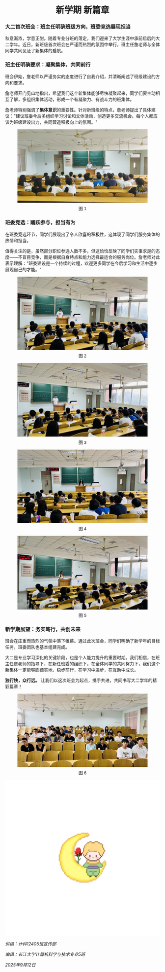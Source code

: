 <h1 style="text-align:center;font-weight:bold">新学期 新篇章</h1>

### **大二首次班会：班主任明确班级方向，班委竞选展现担当**

秋意渐浓，学意正酣。随着专业分班的落定，我们迎来了大学生涯中承前启后的大二学年。近日，新班级首次班会在严谨而热烈的氛围中举行，班主任詹老师与全体同学共同见证了新集体的启航。

### **班主任明确要求：凝聚集体，共同前行**

班会伊始，詹老师以严谨务实的态度进行了自我介绍，并清晰阐述了班级建设的方向和要求。

詹老师开门见山地指出，希望我们这个新集体能够尽快凝聚起来，同学们要主动相互了解，多组织集体活动，形成一个有凝聚力、有战斗力的班集体。

詹老师特别强调了**集体意识**的重要性。针对新班级的特点，詹老师提出了具体建议："建议班委今后多组织学习讨论和文体活动，创造更多交流机会。每个人都应该为班级建设出力，共同营造积极向上的氛围。"

<figure>
    <img src="/images/headteacher.png" alt="班主任">
    <figcaption style="font-size: 14px; margin-top: 5px; text-align: center; font-family: 'Microsoft YaHei', sans-serif;">图 1</figcaption>
</figure>

### **班委竞选：踊跃参与，担当有为**

在班委竞选环节，同学们展现出了令人欣喜的积极性，这体现了同学们服务集体的热情和担当。

值得关注的是，虽然部分职位参选人数不多，但这恰恰反映了同学们实事求是的态度——不盲目竞争，而是根据自身特点和能力选择最适合的服务岗位。詹老师对此表示理解："班委建设是一个持续的过程，欢迎更多同学在今后学习和生活中逐步展现自己的才能。"

<figure>
    <img src="/images/PE.png" alt="文体">
    <figcaption style="font-size: 14px; margin-top: 5px; text-align: center; font-family: 'Microsoft YaHei', sans-serif;">图 2</figcaption>
</figure>
<figure>
    <img src="/images/psychology.png" alt="文体">
    <figcaption style="font-size: 14px; margin-top: 5px; text-align: center; font-family: 'Microsoft YaHei', sans-serif;">图 3</figcaption>
</figure>
<figure>
    <img src="/images/study.png" alt="文体">
    <figcaption style="font-size: 14px; margin-top: 5px; text-align: center; font-family: 'Microsoft YaHei', sans-serif;">图 4</figcaption>
</figure>
<figure>
    <img src="/images/publicity.png" alt="文体">
    <figcaption style="font-size: 14px; margin-top: 5px; text-align: center; font-family: 'Microsoft YaHei', sans-serif;">图 5</figcaption>
</figure>

### **新学期展望：务实笃行，共创未来**

班会在庄重而热烈的气氛中落下帷幕。通过此次班会，同学们明确了新学年的目标任务，班委团队也基本组建完成。

大二是专业学习深化的关键阶段，也是个人能力提升的重要时期。我们相信，在班主任詹老师的指导下，在新任班委的组织下，在全体同学的共同努力下，我们这个新集体一定能够脚踏实地，稳步前行，在学习中进步，在互助中成长。

**独行快，众行远。** 让我们以这次班会为起点，携手共进，共同书写大二学年的精彩篇章！

<figure>
    <img src="/images/collective.png" alt="文体">
    <figcaption style="font-size: 14px; margin-top: 5px; text-align: center; font-family: 'Microsoft YaHei', sans-serif;">图 6</figcaption>
</figure>
<div class="mascot">
    <img src="/images/littleprince10.png">
</div>

*供稿：计科12405班宣传部*

*编辑：长江大学计算机科学与技术专业5班*

*2025年9月12日*